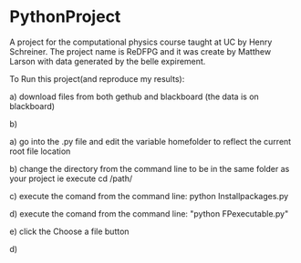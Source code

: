 # PythonProject
A project for the computational physics course taught at UC by Henry Schreiner. The project name is ReDFPG and it was create by Matthew Larson with data generated by the belle expirement. 

To Run this project(and reproduce my results):

 a) download files from both gethub and blackboard (the data is on blackboard) 
 
 b)

 a) go into the .py file and edit the variable homefolder to reflect the current root file location
 
 b) change the directory from the command line to be in the same folder as your project ie execute cd /path/
 
 c) execute the comand from the command line: python Installpackages.py
 
 d) execute the comand from the command line: "python FPexecutable.py"
 
 e) click the Choose a file button 
 
 d) 
